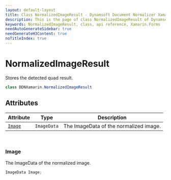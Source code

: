 ```yaml
---
layout: default-layout
title: Class NormalizedImageResult - Dynamsoft Document Normalizer Xamarin.Forms API Reference
description: This is the page of class NormalizedImageResult of Dynamsoft Document Normalizer Xamarin.Forms SDK.
keywords: NormalizedImageResult, class, api reference, Xamarin.Forms
needAutoGenerateSidebar: true
needGenerateH3Content: true
noTitleIndex: true
---
```


# NormalizedImageResult

Stores the detected quad result.

```csharp
class DDNXamarin.NormalizedImageResult

```

## Attributes
  
| Attribute | Type | Description |
|---------- | ---- | ----------- |
| [`Image`](#image) | `ImageData` | The ImageData of the normalized image. |

&nbsp;

### Image

The ImageData of the normalized image.

```csharp
ImageData Image;
```
